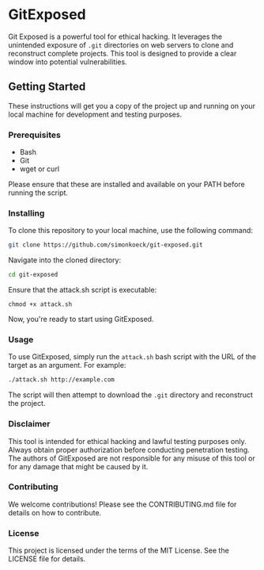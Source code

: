 # GitExposed

Git Exposed is a powerful tool for ethical hacking. It leverages the unintended exposure of `.git` directories on web servers to clone and reconstruct complete projects. This tool is designed to provide a clear window into potential vulnerabilities.

## Getting Started

These instructions will get you a copy of the project up and running on your local machine for development and testing purposes.

### Prerequisites

- Bash
- Git
- wget or curl

Please ensure that these are installed and available on your PATH before running the script.

### Installing

To clone this repository to your local machine, use the following command:

```bash
git clone https://github.com/simonkoeck/git-exposed.git
```

Navigate into the cloned directory:

```bash
cd git-exposed
```

Ensure that the attack.sh script is executable:

```
chmod +x attack.sh
```

Now, you're ready to start using GitExposed.

### Usage

To use GitExposed, simply run the `attack.sh` bash script with the URL of the target as an argument. For example:

```bash
./attack.sh http://example.com
```

The script will then attempt to download the `.git` directory and reconstruct the project.

### Disclaimer

This tool is intended for ethical hacking and lawful testing purposes only. Always obtain proper authorization before conducting penetration testing. The authors of GitExposed are not responsible for any misuse of this tool or for any damage that might be caused by it.

### Contributing

We welcome contributions! Please see the CONTRIBUTING.md file for details on how to contribute.

### License

This project is licensed under the terms of the MIT License. See the LICENSE file for details.

